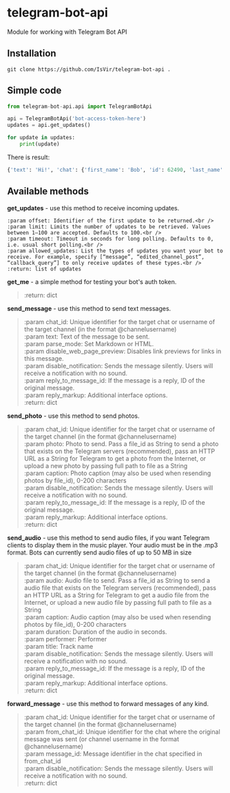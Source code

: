 # telegram-bot-api
Module for working with Telegram Bot API

## Installation
```text
git clone https://github.com/IsVir/telegram-bot-api . 
```

## Simple code
```python
from telegram-bot-api.api import TelegramBotApi

api = TelegramBotApi('bot-access-token-here')
updates = api.get_updates()

for update in updates:
    print(update)
```

There is result:
```python
{'text': 'Hi!', 'chat': {'first_name': 'Bob', 'id': 62490, 'last_name': 'Smith', 'username': 'BobSmith', 'type': 'private'}, 'date': 1509095664, 'message_id': 7}
```

## Available methods

**get_updates** - use this method to receive incoming updates.
```pydocstring
:param offset: Identifier of the first update to be returned.<br />
:param limit: Limits the number of updates to be retrieved. Values between 1—100 are accepted. Defaults to 100.<br />
:param timeout: Timeout in seconds for long polling. Defaults to 0, i.e. usual short polling.<br />
:param allowed_updates: List the types of updates you want your bot to receive. For example, specify [“message”, “edited_channel_post”, “callback_query”] to only receive updates of these types.<br />
:return: list of updates
```

**get_me** - a simple method for testing your bot's auth token.
>:return: dict

**send_message** - use this method to send text messages.
>:param chat_id: Unique identifier for the target chat or username of the target channel (in the format @channelusername)<br />
:param text: Text of the message to be sent.<br />
:param parse_mode: Set Markdown or HTML.<br />
:param disable_web_page_preview: Disables link previews for links in this message.<br />
:param disable_notification: Sends the message silently. Users will receive a notification with no sound.<br />
:param reply_to_message_id: If the message is a reply, ID of the original message.<br />
:param reply_markup: Additional interface options.<br />
:return: dict<br />

**send_photo** - use this method to send photos.
>:param chat_id: Unique identifier for the target chat or username of the target channel (in the format @channelusername)<br />
:param photo: Photo to send. Pass a file_id as String to send a photo that exists on the Telegram servers (recommended), pass an HTTP URL as a String for Telegram to get a photo from the Internet, or upload a new photo by passing full path to file as a String<br />
:param caption: Photo caption (may also be used when resending photos by file_id), 0-200 characters<br />
:param disable_notification: Sends the message silently. Users will receive a notification with no sound.<br />
:param reply_to_message_id: If the message is a reply, ID of the original message.<br />
:param reply_markup: Additional interface options.<br />
:return: dict

**send_audio** - use this method to send audio files, if you want Telegram clients to display them in the music player. Your audio must be in the .mp3 format. Bots can currently send audio files of up to 50 MB in size
>:param chat_id: Unique identifier for the target chat or username of the target channel (in the format @channelusername)<br />
:param audio: Audio file to send. Pass a file_id as String to send a audio file that exists on the Telegram servers (recommended), pass an HTTP URL as a String for Telegram to get a audio file from the Internet, or upload a new audio file by passing full path to file as a String<br />
:param caption: Audio caption (may also be used when resending photos by file_id), 0-200 characters<br />
:param duration: Duration of the audio in seconds.<br />
:param performer: Performer<br />
:param title: Track name<br />
:param disable_notification: Sends the message silently. Users will receive a notification with no sound.<br />
:param reply_to_message_id: If the message is a reply, ID of the original message.<br />
:param reply_markup: Additional interface options.<br />
:return: dict 

**forward_message** - use this method to forward messages of any kind.
>:param chat_id: Unique identifier for the target chat or username of the target channel (in the format @channelusername)<br />
:param from_chat_id: Unique identifier for the chat where the original message was sent (or channel username in the format @channelusername)<br />
:param message_id: Message identifier in the chat specified in from_chat_id<br />
:param disable_notification: Sends the message silently. Users will receive a notification with no sound.<br />
:return: dict

